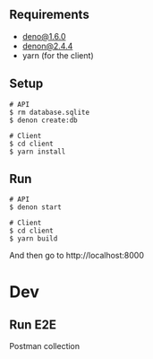 
## Requirements 

- deno@1.6.0
- denon@2.4.4 
- yarn (for the client)

## Setup

```
# API
$ rm database.sqlite
$ denon create:db

# Client
$ cd client
$ yarn install
```

## Run

```
# API
$ denon start

# Client
$ cd client
$ yarn build
```

And then go to http://localhost:8000


# Dev

## Run E2E


Postman collection